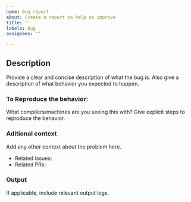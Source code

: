 ```yaml
---
name: Bug report
about: Create a report to help us improve
title: ''
labels: bug
assignees: ''

---
```


## Description
Provide a clear and concise description of what the bug is.
Also give a description of what behavior you expected to happen.


### To Reproduce the behavior:
What compilers/machines are you seeing this with?
Give explicit steps to reproduce the behavior.


### Aditional context
Add any other context about the problem here.
- Related issues:
- Related PRs:


### Output
If applicable, include relevant output logs.
